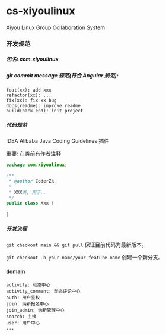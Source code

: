 # cs-xiyoulinux

Xiyou Linux Group Collaboration System

### 开发规范

##### 包名: com.xiyoulinux

##### git commit message 规范(符合 Angular 规范): 
```
feat(xx): add xxx 
refactor(xx): ... 
fix(xx): fix xx bug 
docs(readme): improve readme 
build(back-end): init project
```
##### 代码规范

IDEA Alibaba Java Coding Guidelines 插件

重要: 在类前有作者注释

```java
package com.xiyoulinux;

/**
 * @author CoderZk
 *
 * XXX类, 用于...
 */
public class Xxx {
    
}
```

##### 开发流程

`git checkout main && git pull` 保证目前代码为最新版本。

`git checkout -b your-name/your-feature-name` 创建一个新分支。


#### domain
```
activity: 动态中心
activity_comment: 动态评论中心
auth: 用户鉴权
join: 纳新报名中心
join_admin: 纳新管理中心
search: 主搜
user: 用户中心
...
```







